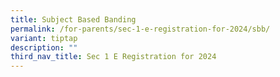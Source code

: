 ```yaml
---
title: Subject Based Banding
permalink: /for-parents/sec-1-e-registration-for-2024/sbb/
variant: tiptap
description: ""
third_nav_title: Sec 1 E Registration for 2024
---
```


